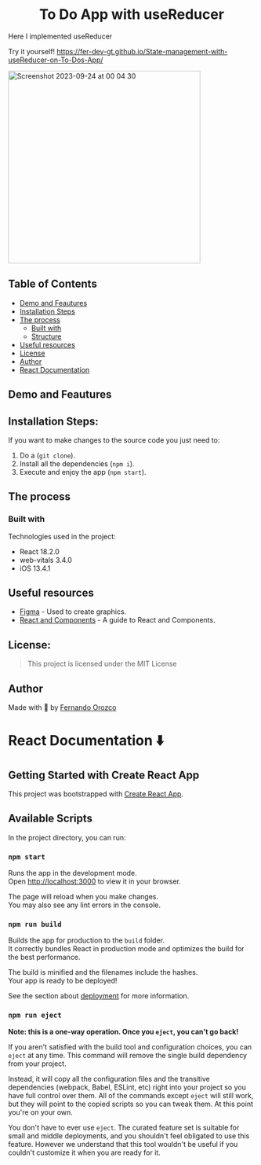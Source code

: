<h1 align="center" id="title">To Do App with useReducer</h1>
Here I implemented useReducer

Try it yourself! https://fer-dev-gt.github.io/State-management-with-useReducer-on-To-Dos-App/

<img width="392" alt="Screenshot 2023-09-24 at 00 04 30" src="https://github.com/Fer-dev-gt/State-management-with-useReducer-on-To-Dos-App/assets/119085740/d244a389-8c3d-4e7b-ac63-7f34268a47a7">

## Table of Contents

- [Demo and Feautures](#demo-and-features)
- [Installation Steps](#installation-steps)
- [The process](#the-process)
  - [Built with](#built-with)
  - [Structure](#quiz-structure)
- [Useful resources](#useful-resources)
- [License](#license)
- [Author](#author)
- [React Documentation](#Getting-Started-with-Create-React-App)

## Demo and Feautures


## Installation Steps:
If you want to make changes to the source code you just need to:

1. Do a (`git clone`).
2. Install all the dependencies (`npm i`).
3. Execute and enjoy the app (`npm start`).

## The process 
### Built with

Technologies used in the project:

*   React 18.2.0
*   web-vitals 3.4.0
*   iOS 13.4.1

## Useful resources

* [Figma](https://www.figma.com/proto/3aZkIjXMEzBDACmWxqUVes/TODO-Machine-Mockup?type=design&amp%3Bnode-id=1-3&amp%3Bt=NH0HT6nS2TxaLKp4-1&amp%3Bscaling=min-zoom&amp%3Bpage-id=0%3A1&amp%3Bstarting-point-node-id=1%3A3&amp%3Bmode=design&node-id=1-265&starting-point-node-id=1%3A3) - Used to create graphics.
* [React and Components](https://create-react-app.dev/docs/deployment/) - A guide to React and Components.

## License:

> This project is licensed under the MIT License

## Author

Made with 💜 by [Fernando Orozco](https://www.linkedin.com/in/fernando-orozco-velasquez/)

# React Documentation ⬇️
## Getting Started with Create React App

This project was bootstrapped with [Create React App](https://github.com/facebook/create-react-app).

## Available Scripts

In the project directory, you can run:

### `npm start`

Runs the app in the development mode.\
Open [http://localhost:3000](http://localhost:3000) to view it in your browser.

The page will reload when you make changes.\
You may also see any lint errors in the console.

### `npm run build`

Builds the app for production to the `build` folder.\
It correctly bundles React in production mode and optimizes the build for the best performance.

The build is minified and the filenames include the hashes.\
Your app is ready to be deployed!

See the section about [deployment](https://facebook.github.io/create-react-app/docs/deployment) for more information.

### `npm run eject`

**Note: this is a one-way operation. Once you `eject`, you can't go back!**

If you aren't satisfied with the build tool and configuration choices, you can `eject` at any time. This command will remove the single build dependency from your project.

Instead, it will copy all the configuration files and the transitive dependencies (webpack, Babel, ESLint, etc) right into your project so you have full control over them. All of the commands except `eject` will still work, but they will point to the copied scripts so you can tweak them. At this point you're on your own.

You don't have to ever use `eject`. The curated feature set is suitable for small and middle deployments, and you shouldn't feel obligated to use this feature. However we understand that this tool wouldn't be useful if you couldn't customize it when you are ready for it.

